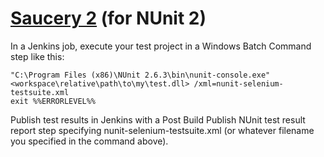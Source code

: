 # [Saucery 2](http://www.nuget.org/packages/saucery2) (for NUnit 2)

In a Jenkins job, execute your test project in a Windows Batch Command step like this:

    "C:\Program Files (x86)\NUnit 2.6.3\bin\nunit-console.exe" <workspace\relative\path\to\my\test.dll> /xml=nunit-selenium-testsuite.xml
    exit %%ERRORLEVEL%%

Publish test results in Jenkins with a Post Build Publish NUnit test result report step specifying nunit-selenium-testsuite.xml (or whatever filename you specified in the command above).
